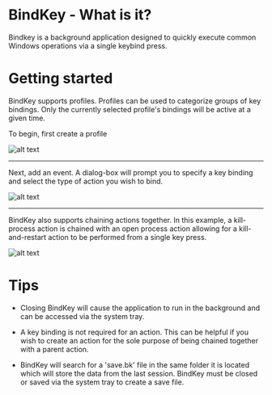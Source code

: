 # BindKey - What is it?

Bindkey is a background application designed to quickly execute common Windows operations via a single keybind press. 

# Getting started

BindKey supports profiles. Profiles can be used to categorize groups of key bindings. Only the currently selected profile's bindings will be active at a given time.

To begin, first create a profile

![alt text](https://i.imgur.com/hvmE67q.gif)

---

Next, add an event. A dialog-box will prompt you to specify a key binding and select the type of action you wish to bind.

![alt text](https://i.imgur.com/7v56QXT.gif)

---

BindKey also supports chaining actions together. In this example, a kill-process action is chained with an open process action allowing for a kill-and-restart action to be performed from a single key press.

![alt text](https://i.imgur.com/M0wNJ8Z.gif)

# Tips

* Closing BindKey will cause the application to run in the background and can be accessed via the system tray.

* A key binding is not required for an action. This can be helpful if you wish to create an action for the sole purpose of being chained together with a parent action.

* BindKey will search for a 'save.bk' file in the same folder it is located which will store the data from the last session. BindKey must be closed or saved via the system tray to create a save file.
